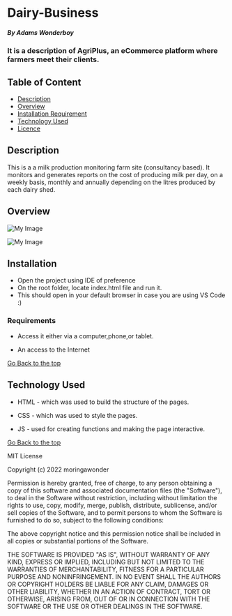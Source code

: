# Dairy-Business
##### By Adams Wonderboy
### It is a description of AgriPlus, an eCommerce platform where farmers meet their clients.

## Table of Content

+ [Description](#description)
+ [Overview](#overview)
+ [Installation Requirement](#Installation)
+ [Technology Used](#requirements)
+ [Licence](#licence)

## Description
<p>This is  a a milk production monitoring farm site (consultancy based). It monitors and generates reports on the cost of producing milk per day, on a weekly basis, monthly and annually depending on the litres produced by each dairy shed.
</p>

## Overview
![My Image](/assets/images/top.png)

![My Image](/assets/images/bottom.png)

## Installation
* Open the project using IDE of preference
* On the root folder, locate index.html file and run it.
* This should open in your default browser in case you are using VS Code :)
### Requirements

* Access it either via a computer,phone,or tablet.

* An access to the Internet

[Go Back to the top](#table-of-content)
## Technology Used
* HTML - which was used to build the structure of the pages.

* CSS - which was used to style the pages.

* JS - used for creating functions and making the page interactive.


[Go Back to the top](#table-of-content)

MIT License

Copyright (c) 2022 moringawonder

Permission is hereby granted, free of charge, to any person obtaining a copy of this software and associated documentation files (the "Software"), to deal in the Software without restriction, including without limitation the rights to use, copy, modify, merge, publish, distribute, sublicense, and/or sell copies of the Software, and to permit persons to whom the Software is furnished to do so, subject to the following conditions:

The above copyright notice and this permission notice shall be included in all copies or substantial portions of the Software.

THE SOFTWARE IS PROVIDED "AS IS", WITHOUT WARRANTY OF ANY KIND, EXPRESS OR IMPLIED, INCLUDING BUT NOT LIMITED TO THE WARRANTIES OF MERCHANTABILITY, FITNESS FOR A PARTICULAR PURPOSE AND NONINFRINGEMENT. IN NO EVENT SHALL THE AUTHORS OR COPYRIGHT HOLDERS BE LIABLE FOR ANY CLAIM, DAMAGES OR OTHER LIABILITY, WHETHER IN AN ACTION OF CONTRACT, TORT OR OTHERWISE, ARISING FROM, OUT OF OR IN CONNECTION WITH THE SOFTWARE OR THE USE OR OTHER DEALINGS IN THE SOFTWARE.